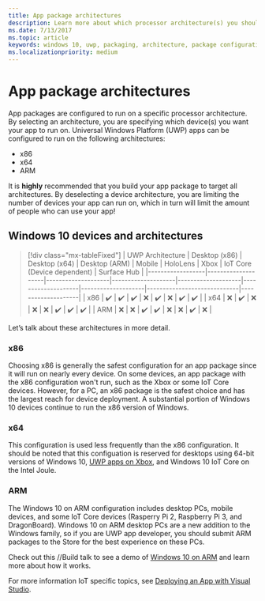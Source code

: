 ```yaml
---
title: App package architectures
description: Learn more about which processor architecture(s) you should use when building your UWP app package.
ms.date: 7/13/2017
ms.topic: article
keywords: windows 10, uwp, packaging, architecture, package configuration
ms.localizationpriority: medium
---
```

# App package architectures

App packages are configured to run on a specific processor architecture. By selecting an architecture, you are specifying which device(s) you want your app to run on. Universal Windows Platform (UWP) apps can be configured to run on the following architectures:
- x86
- x64
- ARM

It is **highly** recommended that you build your app package to target all architectures. By deselecting a device architecture, you are limiting the number of devices your app can run on, which in turn will limit the amount of people who can use your app!

## Windows 10 devices and architectures

> [!div class="mx-tableFixed"]
| UWP Architecture | Desktop (x86)      | Desktop (x64)      | Desktop (ARM)      | Mobile             | HoloLens           | Xbox               | IoT Core (Device dependent) | Surface Hub        |
|------------------|--------------------|--------------------|--------------------|--------------------|--------------------|--------------------|-----------------------------|--------------------|
| x86              | :heavy_check_mark: | :heavy_check_mark: | :heavy_check_mark: | :x:                | :heavy_check_mark: | :x:                | :heavy_check_mark:          | :heavy_check_mark: |
| x64              | :x:                | :heavy_check_mark: | :x:                | :x:                | :x:                | :heavy_check_mark: | :heavy_check_mark:          | :heavy_check_mark: |
| ARM              | :x:                | :x:                | :heavy_check_mark: | :heavy_check_mark: | :x:                | :x:                | :heavy_check_mark:          | :x:                |
 

Let’s talk about these architectures in more detail. 

### x86
Choosing x86 is generally the safest configuration for an app package since it will run on nearly every device. On some devices, an app package with the x86 configuration won't run, such as the Xbox or some IoT Core devices. However, for a PC, an x86 package is the safest choice and has the largest reach for device deployment. A substantial portion of Windows 10 devices continue to run the x86 version of Windows. 

### x64
This configuration is used less frequently than the x86 configuration. It should be noted that this configuation is reserved for desktops using 64-bit versions of Windows 10, [UWP apps on Xbox](https://docs.microsoft.com/windows/uwp/xbox-apps/system-resource-allocation), and Windows 10 IoT Core on the Intel Joule.

### ARM
The Windows 10 on ARM configuration includes desktop PCs, mobile devices, and some IoT Core devices (Rasperry Pi 2, Raspberry Pi 3, and DragonBoard). Windows 10 on ARM desktop PCs are a new addition to the Windows family, so if you are UWP app developer, you should submit ARM packages to the Store for the best experience on these PCs. 

Check out this //Build talk to see a demo of [Windows 10 on ARM](https://channel9.msdn.com/Events/Build/2017/P4171) and learn more about how it works. 

For more information IoT specific topics, see [Deploying an App with Visual Studio](https://developer.microsoft.com/windows/iot/Docs/AppDeployment).
